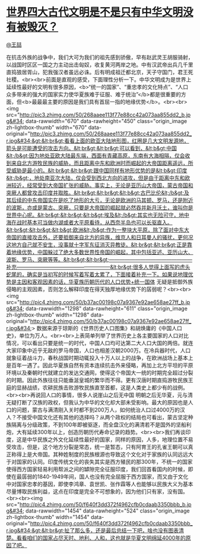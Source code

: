 
#  [世界四大古代文明是不是只有中华文明没有被毁灭？](https://zhihu.com/questions/21157664)



[@王喆](https://zhihu.com/people/25bcd4b62b131c97a437df72ce14caff)

在抗击外族的战争中，我们大可为我们的祖先感到骄傲，早有赵武灵王胡服骑射，以战国时区区一国之力主动出击匈奴，收复黄河两岸之地。中有汉武帝出兵几千里直捣狼居胥山，犯我强汉者虽远必诛。后有明成祖迁都北京，天子守国门，君王死社稷。&lt;br&gt;&lt;br&gt;前面是直观的感受，下面理性分析一下。中华文明成为是世界上延续性最好的文明有很多原因，&lt;b&gt;“统一的国家”、“重忠孝的文化特点”、“人口众多带来的强大的国家实力使华夏族难于征服、难于统治”&lt;/b&gt;都是很重要的方面，但&lt;b&gt;最最最主要的原因是我们具有首屈一指的地缘优势&lt;/b&gt;。&lt;br&gt;&lt;br&gt;&lt;img src=&#34;http://pic3.zhimg.com/50/268aaee113f77e88cc42a073aa855dd2_b.jpg&#34; data-rawwidth=&#34;670&#34; data-rawheight=&#34;450&#34; class=&#34;origin_image zh-lightbox-thumb&#34; width=&#34;670&#34; data-original=&#34;http://pic3.zhimg.com/50/268aaee113f77e88cc42a073aa855dd2_r.jpg&#34;&gt;&lt;br&gt;看看上面的欧亚大陆地形图，红圈是几大文明发源地，箭头是可能遭受的攻击方向。&lt;br&gt;&lt;br&gt;可以看到，&lt;b&gt;中国&lt;/b&gt;因为地处亚欧大陆最东端，西面有青藏高原，东南有大海相隔，仅会收到来自北方游牧民族的威胁，而且距离中东和欧洲时而崛起的大帝国距离遥远，所受威胁是最小的。&lt;br&gt;&lt;br&gt;跟中国同样有地形优势的是&lt;b&gt;印度&lt;/b&gt;，地处南亚次大陆，仅会受到西北方向的进攻，但是由于距离中东和欧洲较近，经常受到大帝国扩张的威胁。事实上，无论是亚历山大帝国，蒙古帝国和突厥人都曾攻击印度并取胜。&lt;br&gt;&lt;br&gt;&lt;b&gt;古巴比伦&lt;/b&gt;及其后续的中东帝国实在是吃了地形的大亏，无论是欧洲的马其顿、罗马，还是附近的波斯，亦或是蒙古、突厥，只要是大帝国的崛起就必然吞并新月沃土，谁叫你是世界中心呢。&lt;br&gt;&lt;br&gt;&lt;b&gt;埃及&lt;/b&gt;其实也无险可守，地中海在战时基本可当做内湖或者大平原看待，从西奈半岛也可以长驱直入。&lt;br&gt;&lt;br&gt;&lt;b&gt;欧洲&lt;/b&gt;作为一整块大平原，除了面对中东大帝国的直接攻击外，还要抵御来自北方的异族，维京人和日耳曼人的骚扰，更何况这地方自己就不安生，没事就十字军东征消灭异教徒。&lt;br&gt;&lt;br&gt;正是靠着地缘优势，中国躲过了绝大多数世界性帝国的崛起，其中包括亚述、亚历山大、波斯、罗马、突厥等等。&lt;br&gt;&lt;br&gt;————————————————补充——————————————————&lt;br&gt;很多人觉得上面写的虎头蛇尾的，确实是当初写的时候写着写着太累了，下面接着补充一下。如果说地理优势是主因和客观因素的话，华夏族历朝历代的人口优势+统一国体 无疑是抵御外族侵略的主观因素，否则怎么解释印度在得天独厚地缘优势下的孱弱呢？&lt;br&gt;&lt;br&gt;&lt;img src=&#34;http://pic4.zhimg.com/50/b37ac00198c07a9367e92ae658ae27ff_b.jpg&#34; data-rawwidth=&#34;1298&#34; data-rawheight=&#34;611&#34; class=&#34;origin_image zh-lightbox-thumb&#34; width=&#34;1298&#34; data-original=&#34;http://pic4.zhimg.com/50/b37ac00198c07a9367e92ae658ae27ff_r.jpg&#34;&gt;  数据来源于琼斯的《世界历史人口图集》和胡焕庸的《中国人口史》，单位为万人。&lt;br&gt;&lt;br&gt;上表简单列举了世界历史上各主要国家的人口对比情况，可以看出只要是统一的时代，中国人口均可达第二大人口大国的两倍。就连大家印象中近乎无敌的罗马帝国，人口也相差汉朝2000万。在冷兵器时代，人口就象征着战斗力，春秋战国时期动辄投入十万人以上的战争，在欧洲战场上基本上是百年一遇了。因此华夏族自然有资本连续抗击外来侵略，再加上北方平坦的平原环境以及秦朝时代就建立的发达交通网，使得这个帝国大一统的时期完全超过分裂的时期。因此外族往往只能垂涎皇城的繁华而不得。更有汉唐时期直捣游牧民族王庭的显赫战绩，农耕民族击败游牧民族直至首都，这是人类史上都少有的战例。&lt;br&gt;&lt;br&gt;再说回人口的事情，很多人说崖山之后无中国 明朝之后无华夏，元与清无疑打断了汉族的政权，但我认为中华的文化却大部未受影响。最大的原因也是人口的问题，蒙古与满清刚入关时都不到200万人，如何统治人口过4000万的汉人？不接受中国文化还有其他的选择吗？从两个政权的结局也可看出，蒙古坚定种族隔离与分级政策，不到100年即被驱逐，而全盘汉化的满清若不是国外的坚船利炮，大有延续300年以上，创造历朝历代寿命记录的趋势。&lt;br&gt;&lt;br&gt;我们再谈印度，这是中华民族之外文化延续性最好的国家，同样的原因，人多，地理位置不易受攻击，但是，这个地方分裂是常态，统一是暂态，只有阿育王的孔雀王朝可以真正称得上是大帝国。其种姓制度的民族根源也导致这个文化对于家族的认同远远大于对国家的认同。印度传统文化的丧失其实是西方殖民的那300年，不统一的国家使得西方国家轻易利用帮派之间的罅隙完全征服印度，我们回首看国内的时候，即使在最孱弱的1840-1949年间，国人也没有完全屈服于西方国家，而又由于文化中对国家忠孝的基因，即使李鸿章、袁世凯、张作霖等人也能够以民族大义为基本尽量博取民族利益，这点在印度是完全不可想象的，因为他们只有家，没有国。&lt;br&gt;&lt;br&gt;&lt;img src=&#34;http://pic4.zhimg.com/50/f640f3dd372f4962cfb0cdaab3350bbb_b.jpg&#34; data-rawwidth=&#34;1454&#34; data-rawheight=&#34;524&#34; class=&#34;origin_image zh-lightbox-thumb&#34; width=&#34;1454&#34; data-original=&#34;http://pic4.zhimg.com/50/f640f3dd372f4962cfb0cdaab3350bbb_r.jpg&#34;&gt;&lt;br&gt;扯了那么多，还是最后总结一下吧，啥也没有图表清楚。看看咱们的国家占尽天时、地利、人和，这也就是华夏文明绵延4000年的原因了吧。
